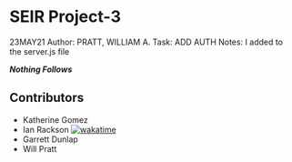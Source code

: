 # SEIR Project-3

23MAY21
Author: PRATT, WILLIAM A.
Task: ADD AUTH
Notes:  I added to the server.js file


***Nothing Follows***


## Contributors

-   Katherine Gomez
-   Ian Rackson [![wakatime](https://wakatime.com/badge/github/katherinevgomez/Project-3-backend.svg)](https://wakatime.com/badge/github/katherinevgomez/Project-3-backend)
-   Garrett Dunlap
-   Will Pratt
